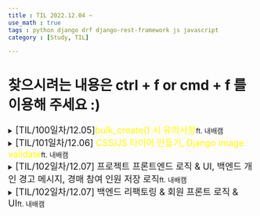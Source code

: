 ```yaml
---
title : TIL 2022.12.04 ~
use_math : true
tags : python django drf django-rest-framework js javascript
category : [Study, TIL]

---
```

찾으시려는 내용은 ctrl + f or cmd + f 를 이용해 주세요 :)
=====


<details>
<summary><span style = "font-size : 1.3em;">[TIL/100일차/12.05]<span style="color : yellow;">bulk_create() 시 유의사항</span></span>ft. 내배캠</summary>
<div markdown ="1">


## bulk_create() 시 유의사항
이미 정해져있는 인스턴스를 저장해야하기 때문에 Model() 인스턴스를 직접 만들어주어 pk값이 지정되게 한다

기존

```python
instance = Goods.objects.create(**validated_data)
image_set = self.context['request'].FILES.getlist('goodsimage_set')
image_list = [{'goods' : instance, 'image' : image}  for image in image_set]
GoodsImage.objects.bulk_create(image_list)
```

변경 후

```python
instance = Goods.objects.create(**validated_data)
image_set = self.context['request'].FILES.getlist('goodsimage_set')
image_list = [GoodsImage(goods = instance, image = image) for image in image_set]
GoodsImage.objects.bulk_create(image_list)
```

**['dict' object has no attribute 'pk' when using Django bulk_create() function](https://stackoverflow.com/questions/57220088/dict-object-has-no-attribute-pk-when-using-django-bulk-create-function)**

</div>
</details>


<details>
<summary><span style = "font-size : 1.3em;">[TIL/101일차/12.06] <span style="color : yellow;">CSS/JS 타이머 만들기, Django image validate</span></span>ft. 내배캠</summary>
<div markdown ="1">


## 타이머 만들기

```html
<div class="pie-timer" style="box-shadow: 0 2px 5px 0px;">
    <div id="center-timer"></div>
</div>
```

```css
.pie-timer {
            position: relative;
            display: inline-block;
            width: 200px;
            height: 200px;
            border-radius: 50%;
            transition: 0.3s;
        }

        #center-timer {
            background: #fff;
            display: block;
            position: absolute;
            top: 50%;
            left: 50%;
            width: 190px;
            height: 190px;
            border-radius: 50%;
            text-align: center;
            line-height: 100px;
            font-size: 20px;
            transform: translate(-50%, -50%);
        }
```

```js
async function startTimer(time) {

    let totalSecond = time

    let x = setInterval(function () {
        let min = parseInt(totalSecond / 60)
        let sec = totalSecond % 60
        let perTime = totalSecond / (60 * 20) * 100
        let percolor = perTime <= 10 ? 'red' : ['yellow', 'blue', 'purple'] [parseInt(perTime / 40)] // 테두리 색상 설정

        document.getElementById('center-timer').innerHTML = min + "분" + sec + "초";
        $('.pie-timer').css({
            "background": "conic-gradient(" + percolor + " 0% " + perTime + "%, #ffffff " + perTime + "% 100%)"
        });
        totalSecond--;

        if (totalSecond < 0) {
            clearInterval(x);
            document.getElementById('center-timer').innerHTML = '종료';
        }
    }, 1000);
}
```


## Django 이미지 확장자 유효성 검사

```python
from django.core.validators import validate_image_file_extension

class GoodsImage(models.Model):
    goods = models.ForeignKey(Goods, on_delete=models.CASCADE)
    image = models.ImageField(upload_to='goods/',validators=[validate_image_file_extension])
```

</div>
</details>



<details>
<summary><span style = "font-size : 1.3em;">[TIL/102일차/12.07] 프로젝트 프론트엔드 로직 & UI, 백엔드 개인 경고 메시지, 경매 참여 인원 저장 로직<span></span></span>ft. 내배캠</summary>
<div markdown ="1">

- 오늘 한 일
    - 프로젝트 프론트엔드 로직 & UI
    - 백엔드 개인 경고 메시지
    - 경매 참여 인원 저장 로직
    - 전 기수 취업자 면담
    - 팀원 코드 병합

- 회고
    - 시중에 내놓았을 때, 사용자들이 편하고 올바르게 사용을 할 수 있게끔. 로직을 세세하게
    - 짜는 것이 재밌지만 전반적인 진행률도 신경을 써야한다.
    - 백엔드에 집중하면 좋긴하지만 프론트엔드를 통해 리프레쉬도 돼서 낫밷이기도 하다.(~~좀 많이 시간이 걸리는 것은 함정~~)
    - 힘들지만 재밌다. 배포할 생각에 설레버려 ㅋㅋ 파이팅

</div>
</details>


<details>
<summary><span style = "font-size : 1.3em;">[TIL/102일차/12.07] 백엔드 리팩토링 & 회원 프론트 로직 & UI<span></span></span>ft. 내배캠</summary>
<div markdown ="1">

- 오늘 한 일
    - 백엔드 리팩토링 : APIView에서 ViewSet으로 바꿔 코드를 줄임
    - 회원 인증과 관련된 프론트 UI와 로직 구현

</div>
</details>